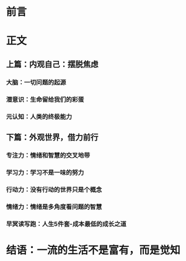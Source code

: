 # 前言

# 正文

## 上篇：内观自己：摆脱焦虑

### 大脑：一切问题的起源

### 潜意识：生命留给我们的彩蛋

### 元认知：人类的终极能力



## 下篇：外观世界，借力前行

### 专注力：情绪和智慧的交叉地带

### 学习力：学习不是一味的努力

### 行动力：没有行动的世界只是个概念

### 情绪力：情绪是多角度看问题的智慧

### 早冥读写跑：人生5件套-成本最低的成长之道

# 结语：一流的生活不是富有，而是觉知



